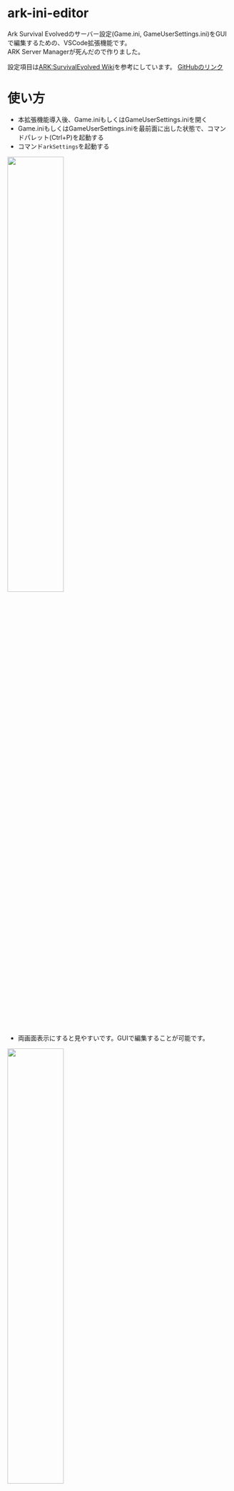 # ark-ini-editor
Ark Survival Evolvedのサーバー設定(Game.ini, GameUserSettings.ini)をGUIで編集するための、VSCode拡張機能です。  
ARK Server Managerが死んだので作りました。  

設定項目は[ARK:SurvivalEvolved Wiki](https://ark.fandom.com/ja/wiki/%E3%82%B5%E3%83%BC%E3%83%90%E3%83%BC%E6%A7%8B%E6%88%90)を参考にしています。
[GitHubのリンク](https://github.com/Seaoftrees08/ark-ini-editor)

# 使い方
- 本拡張機能導入後、Game.iniもしくはGameUserSettings.iniを開く
- Game.iniもしくはGameUserSettings.iniを最前面に出した状態で、コマンドパレット(Ctrl+P)を起動する
- コマンド`arkSettings`を起動する  
<img src="https://github.com/Seaoftrees08/ark-ini-editor/dock_img/ark-ini-desc1.jpg" width="50%">

- 両画面表示にすると見やすいです。GUIで編集することが可能です。
<img src="https://github.com/Seaoftrees08/ark-ini-editor/dock_img/ark-ini-desc2.jpg" width="50%">


# Update
- 0.0.1 公開
- 0.0.2 画面が表示されない問題を修正
